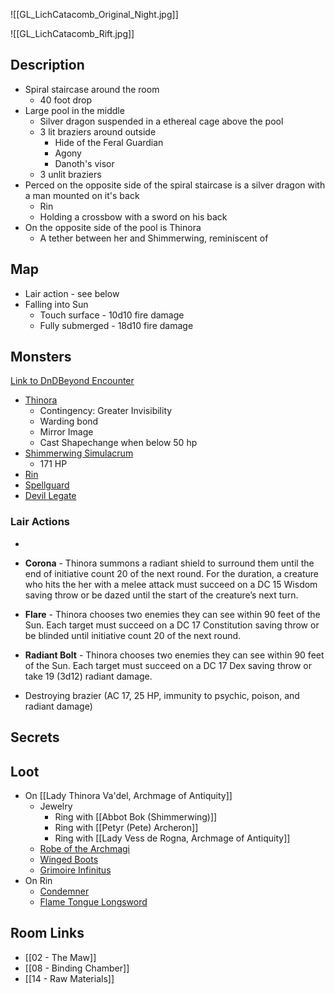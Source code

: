 ![[GL_LichCatacomb_Original_Night.jpg]]

![[GL_LichCatacomb_Rift.jpg]]
## Description

* Spiral staircase around the room
	* 40 foot drop
* Large pool in the middle
	* Silver dragon suspended in a ethereal cage above the pool
	* 3 lit braziers around outside
		* Hide of the Feral Guardian
		* Agony
		* Danoth's visor
	* 3 unlit braziers
* Perced on the opposite side of the spiral staircase is a silver dragon with a man mounted on it's back
	* Rin
	* Holding a crossbow with a sword on his back
* On the opposite side of the pool is Thinora
	* A tether between her and Shimmerwing, reminiscent of 

## Map

* Lair action - see below
* Falling into Sun
	* Touch surface - 10d10 fire damage
	* Fully submerged - 18d10 fire damage
## Monsters

[Link to DnDBeyond Encounter](https://www.dndbeyond.com/encounters/6ad7ae9a-109a-4e5a-87b1-a6fff1e0c573)

* [Thinora](https://www.dndbeyond.com/monsters/3838148-lady-thinora-va-del-archmage-of-antiquity)
	* Contingency: Greater Invisibility
	* Warding bond
	* Mirror Image
	* Cast Shapechange when below 50 hp
* [Shimmerwing Simulacrum](https://www.dndbeyond.com/monsters/16772-adult-silver-dragon)
	* 171 HP
* [Rin](https://www.dndbeyond.com/monsters/4423157-rin-monisk)
* [Spellguard](https://www.dndbeyond.com/monsters/4485983-radlee-thugram)
* [Devil Legate](https://www.dndbeyond.com/monsters/4485819-devil-legate)

### Lair Actions

* 
* **Corona** - Thinora summons a radiant shield to surround them until the end of initiative count 20 of the next round. For the duration, a creature who hits the her with a melee attack must succeed on a DC 15 Wisdom saving throw or be dazed until the start of the creature’s next turn.
* **Flare** - Thinora chooses two enemies they can see within 90 feet of the Sun. Each target must succeed on a DC 17 Constitution saving throw or be blinded until initiative count 20 of the next round.
* **Radiant Bolt** - Thinora chooses two enemies they can see within 90 feet of the Sun. Each target must succeed on a DC 17 Dex saving throw or take 19 (3d12) radiant damage.


* Destroying brazier (AC 17, 25 HP, immunity to psychic, poison, and radiant damage)

## Secrets

## Loot

* On [[Lady Thinora Va'del, Archmage of Antiquity]]
	* Jewelry
		* Ring with [[Abbot Bok (Shimmerwing)]]
		* Ring with [[Petyr (Pete) Archeron]]
		* Ring with [[Lady Vess de Rogna, Archmage of Antiquity]]
	* [Robe of the Archmagi](https://www.dndbeyond.com/magic-items/4742-robe-of-the-archmagi)
	* [Winged Boots](https://www.dndbeyond.com/magic-items/4804-winged-boots)
	* [Grimoire Infinitus](https://www.dndbeyond.com/magic-items/9118081-grimoire-infinitus-rotld-dormant)
* On Rin
	* [Condemner](https://www.dndbeyond.com/magic-items/7170925-condemner)
	* [Flame Tongue Longsword](https://www.dndbeyond.com/magic-items/4895-flame-tongue-longsword)

## Room Links

*  [[02 - The Maw]]
*  [[08 - Binding Chamber]]
*  [[14 - Raw Materials]]